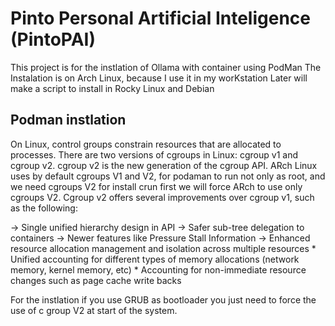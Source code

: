 # Pinto Personal Artificial Inteligence (PintoPAI)
This project is for the instlation of Ollama with container using PodMan
The Instalation is on Arch Linux, because I use it in my worKstation
Later will make a script to install in Rocky Linux and Debian

## Podman instlation


On Linux, control groups constrain resources that are allocated to processes.
There are two versions of cgroups in Linux: cgroup v1 and cgroup v2. cgroup v2 is the new generation of the cgroup API.
ARch Linux uses by default cgroups V1 and V2, for podaman to run not only as root, and we need cgroups V2 for install crun first we will force ARch to use only cgroups V2.
Cgroup v2 offers several improvements over cgroup v1, such as the following:

-> Single unified hierarchy design in API
-> Safer sub-tree delegation to containers
-> Newer features like Pressure Stall Information
-> Enhanced resource allocation management and isolation across multiple resources
         * Unified accounting for different types of memory allocations (network memory, kernel memory, etc)
         * Accounting for non-immediate resource changes such as page cache write backs

For the instlation if you use GRUB as bootloader you just need to force the use of c group V2 at start of the system.
